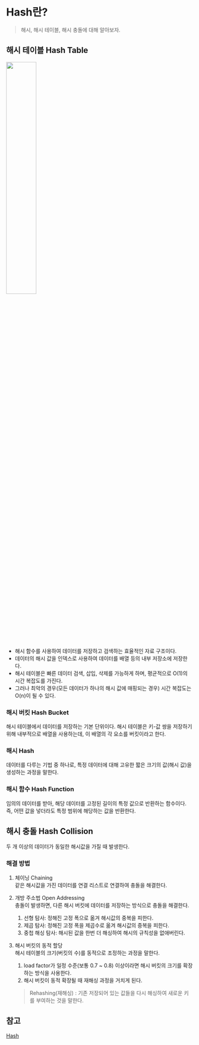 # Hash란?
> 해시, 해시 테이블, 해시 충돌에 대해 알아보자.

## 해시 테이블 Hash Table
<img src="https://velog.velcdn.com/images%2Fsyoung125%2Fpost%2F5c2f57da-642a-4404-bb06-dc1947a5f034%2Fimage.png" width="40%">

- 해시 함수를 사용하여 데이터를 저장하고 검색하는 효율적인 자료 구조이다.
- 데이터의 해시 값을 인덱스로 사용하여 데이터를 배열 등의 내부 저장소에 저장한다. 
- 해시 테이블은 빠른 데이터 검색, 삽입, 삭제를 가능하게 하며, 평균적으로 O(1)의 시간 복잡도를 가진다. 
- 그러나 최악의 경우(모든 데이터가 하나의 해시 값에 매핑되는 경우) 시간 복잡도는 O(n)이 될 수 있다.

### 해시 버킷 Hash Bucket
해시 테이블에서 데이터를 저장하는 기본 단위이다. 해시 테이블은 키-값 쌍을 저장하기 위해 내부적으로 배열을 사용하는데, 이 배열의 각 요소를 
버킷이라고 한다.

### 해시 Hash
데이터를 다루는 기법 중 하나로, 특정 데이터에 대해 고유한 짧은 크기의 값(해시 값)을 생성하는 과정을 말한다.

### 해시 함수 Hash Function
임의의 데이터를 받아, 해당 데이터를 고정된 길이의 특정 값으로 반환하는 함수이다. 즉, 
어떤 값을 넣더라도 특정 범위에 해당하는 값을 반환한다.

## 해시 충돌 Hash Collision
두 개 이상의 데이터가 동일한 해시값을 가질 때 발생한다.

### 해결 방법
1. 체이닝 Chaining    
같은 해시값을 가진 데이터를 연결 리스트로 연결하여 충돌을 해결한다. 

2. 개방 주소법 Open Addressing    
충돌이 발생하면, 다른 해시 버킷에 데이터를 저장하는 방식으로 충돌을 해결한다.
   1. 선형 탐사: 정해진 고정 폭으로 옮겨 해시값의 중복을 피한다.
   2. 제곱 탐사: 정해진 고정 폭을 제곱수로 옮겨 해시값의 중복을 피한다.
   3. 중첩 해싱 탐사: 해시된 값을 한번 더 해싱하여 해시의 규칙성을 없애버린다.

3. 해시 버킷의 동적 할당    
해시 테이블의 크기(버킷의 수)를 동적으로 조정하는 과정을 말한다.
   1. load factor가 일정 수준(보통 0.7 ~ 0.8) 이상이라면 해시 버킷의 크기를 확장하는 방식을 사용한다.
   2. 해시 버킷이 동적 확장될 때 재해싱 과정을 거치게 된다. 
   > Rehashing(재해싱) : 기존 저장되어 있는 값들을 다시 해싱하여 새로운 키를 부여하는 것을 말한다.


## 참고
[Hash](https://github.com/gyoogle/tech-interview-for-developer/blob/master/Computer%20Science/Data%20Structure/Hash.md)

